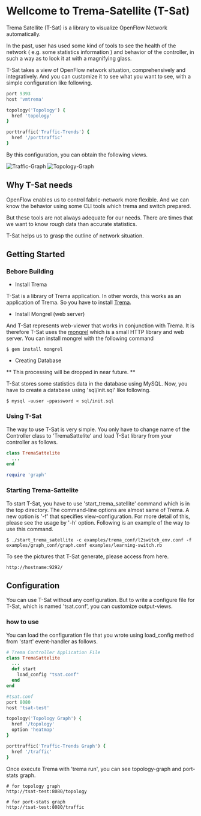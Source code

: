 Wellcome to Trema-Satellite (T-Sat)
==================================

Trema Satellite (T-Sat) is a library to visualize OpenFlow Network automatically.

In the past, user has used some kind of tools to see the health of the network 
( e.g. some statistics information ) and behavior of the controller, 
in such a way as to look it at with a magnifying glass.

T-Sat takes a view of OpenFlow network situation, comprehensively and integratively.
And you can customize it to see what you want to see, with a simple configuration like following.

```ruby
port 9393
host 'vmtrema'

topology('Topology') {
  href 'topology'
}

porttraffic('Traffic-Trends') {
  href '/porttraffic'
}
```

By this configuration, you can obtain the following views.

![Traffic-Graph](http://userlocalhost2000.github.io/trema-satellite/images/scr_traffic.png)
![Topology-Graph](http://userlocalhost2000.github.io/trema-satellite/images/scr_topology.png)


Why T-Sat needs
---------------

OpenFlow enables us to control fabric-network more flexible. And we can know the behavior using some CLI tools which trema and switch prepared.

But these tools are not always adequate for our needs. There are times that we want to know rough data than accurate statistics.

T-Sat helps us to grasp the outline of network situation.


Getting Started
---------------

### Bebore Building

* Install Trema

T-Sat is a library of Trema application. In other words, 
this works as an application of Trema. So you have to install <a href="http://trema.github.io/trema">Trema</a>.

* Install Mongrel (web server)

And T-Sat represents web-viewer that works in conjunction with Trema. 
It is therefore T-Sat uses the <a href='http://rubygems.org/gems/mongrel'>mongrel</a> which is a small HTTP library and web server.
You can install mongrel with the following command

    $ gem install mongrel

* Creating Database

** This processing will be dropped in near future. **

T-Sat stores some statistics data in the database using MySQL.
Now, you have to create a database using 'sql/init.sql' like following.

    $ mysql -uuser -ppassword < sql/init.sql

### Using T-Sat

The way to use T-Sat is very simple. 
You only have to change name of the Controller class to 
'TremaSattelite' and load T-Sat library from your controller as follows.

```ruby
class TremaSattelite
  ...
end

require 'graph'
```

### Starting Trema-Sattelite

To start T-Sat, you have to use 'start_trema_satellite' command which is in the top directory. The command-line options are almost same of Trema. A new option is '-f' that specifies view-configuration. For more detail of this, please see the usage by '-h' option. Following is an example of the way to use this command.

    $ ./start_trema_satellite -c examples/trema_conf/l2switch_env.conf -f examples/graph_conf/graph.conf examples/learning-switch.rb

To see the pictures that T-Sat generate, please access from here.

    http://hostname:9292/


Configuration
-------------

You can use T-Sat without any configuration. But to write 
a configure file for T-Sat, which is named 'tsat.conf', you can
customize output-views.

### how to use

You can load the configuration file that you wrote 
using load_config method from 'start' event-handler as follows.

```ruby
# Trema Controller Application File
class TremaSattelite
  ...
  def start
    load_config "tsat.conf"
  end
end
```

```ruby
#tsat.conf
port 8080
host 'tsat-test'

topology('Topology Graph') {
  href '/topology'
  option 'heatmap'
}

porttraffic('Traffic-Trends Graph') {
  href '/traffic'
}
```

Once execute Trema with 'trema run', you can see topology-graph and port-stats graph.

    # for topology graph
    http://tsat-test:8080/topology

    # for port-stats graph
    http://tsat-test:8080/traffic
